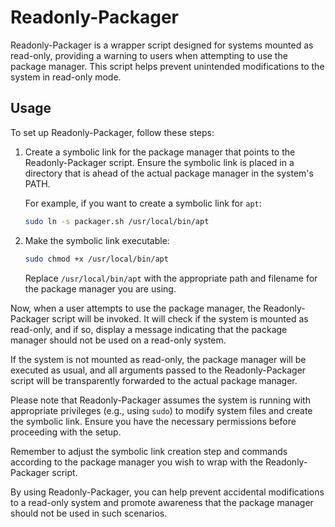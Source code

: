 # Readonly-Packager

Readonly-Packager is a wrapper script designed for systems mounted as read-only, providing a warning to users when attempting to use the package manager. This script helps prevent unintended modifications to the system in read-only mode.

## Usage

To set up Readonly-Packager, follow these steps:

1. Create a symbolic link for the package manager that points to the Readonly-Packager script. Ensure the symbolic link is placed in a directory that is ahead of the actual package manager in the system's PATH.

   For example, if you want to create a symbolic link for `apt`:

   ```bash
   sudo ln -s packager.sh /usr/local/bin/apt
   ```

2. Make the symbolic link executable:

   ```bash
   sudo chmod +x /usr/local/bin/apt
   ```

   Replace `/usr/local/bin/apt` with the appropriate path and filename for the package manager you are using.

Now, when a user attempts to use the package manager, the Readonly-Packager script will be invoked. It will check if the system is mounted as read-only, and if so, display a message indicating that the package manager should not be used on a read-only system.

If the system is not mounted as read-only, the package manager will be executed as usual, and all arguments passed to the Readonly-Packager script will be transparently forwarded to the actual package manager.

Please note that Readonly-Packager assumes the system is running with appropriate privileges (e.g., using `sudo`) to modify system files and create the symbolic link. Ensure you have the necessary permissions before proceeding with the setup.

Remember to adjust the symbolic link creation step and commands according to the package manager you wish to wrap with the Readonly-Packager script.

By using Readonly-Packager, you can help prevent accidental modifications to a read-only system and promote awareness that the package manager should not be used in such scenarios.
